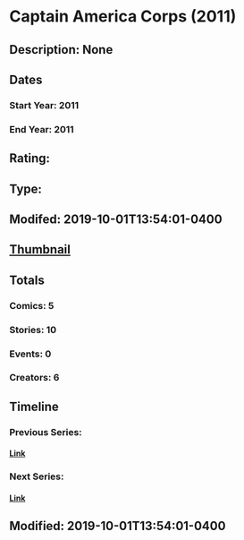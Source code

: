 # Captain America Corps (2011)
## Description: None
## Dates
### Start Year: 2011
### End Year: 2011
## Rating: 
## Type: 
## Modifed: 2019-10-01T13:54:01-0400
## [Thumbnail](http://i.annihil.us/u/prod/marvel/i/mg/f/40/5d935a6fecb1a.jpg)
## Totals
### Comics: 5
### Stories: 10
### Events: 0
### Creators: 6
## Timeline
### Previous Series: 
#### [Link]()
### Next Series: 
#### [Link]()
## Modified: 2019-10-01T13:54:01-0400